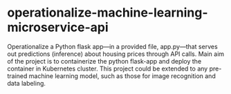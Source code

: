 # operationalize-machine-learning-microservice-api
Operationalize a Python flask app—in a provided file, app.py—that serves out predictions (inference) about housing prices through API calls. Main aim of the project is to containerize the python flask-app and deploy the container in Kubernetes cluster. This project could be extended to any pre-trained machine learning model, such as those for image recognition and data labeling.
